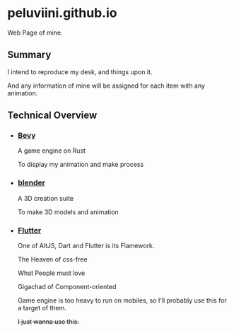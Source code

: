 
# peluviini.github.io

Web Page of mine.

## Summary
I intend to reproduce my desk, and things upon it.

And any information of mine will be assigned for each item with any animation.


## Technical Overview

 - ### [Bevy](https://bevy.org/)
   
   A game engine on Rust

   To display my animation and make process

 - ### [blender](https://www.blender.org/)
   
   A 3D creation suite

   To make 3D models and animation

 - ### [Flutter](https://flutter.dev/)
   One of AltJS, Dart and Flutter is its Flamework.

   The Heaven of css-free

   What People must love

   Gigachad of Component-oriented

   Game engine is too heavy to run on mobiles, so I'll probably use this for a target of them.

   ~~I just wanna use this.~~